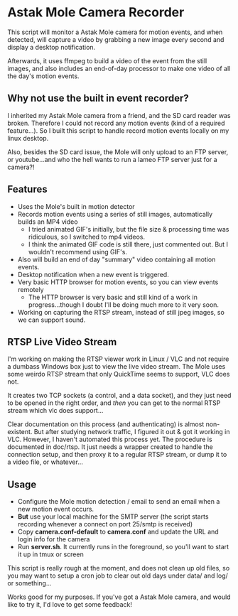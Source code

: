 # Astak Mole Camera Recorder

This script will monitor a Astak Mole camera for motion events, and when detected, will capture a
video by grabbing a new image every second and display a desktop notification.   

Afterwards, it uses ffmpeg to build a video of the event from the still images, and also includes
an end-of-day processor to make one video of all the day's motion events. 

## Why not use the built in event recorder?

I inherited my Astak Mole camera from a friend, and the SD card reader was broken. Therefore I
could not record any motion events (kind of a required feature...). So I built this script to 
handle record motion events locally on my linux desktop.   

Also, besides the SD card issue, the Mole will only upload to an FTP server, or youtube...and who
the hell wants to run a lameo FTP server just for a camera?!    

## Features

- Uses the Mole's built in motion detector
- Records motion events using a series of still images, automatically builds an MP4 video
  - I tried animated GIF's initially, but the file size & processing time was ridiculous, so I switched to mp4 videos.
  - I think the animated GIF code is still there, just commented out.  But I wouldn't recommend using GIF's. 
- Also will build an end of day "summary" video containing all motion events. 
- Desktop notification when a new event is triggered. 
- Very basic HTTP browser for motion events, so you can view events remotely
  - The HTTP browser is very basic and still kind of a work in progress...though I doubt I'll be doing much more to it very soon. 
- Working on capturing the RTSP stream, instead of still jpeg images, so we can support sound.

## RTSP Live Video Stream

I'm working on making the RTSP viewer work in Linux / VLC and not require a dumbass Windows box 
just to view the live video stream. The Mole uses some weirdo RTSP stream that only QuickTime 
seems to support, VLC does not.   

It creates two TCP sockets (a control, and a data socket), and they just need to be opened in 
the right order, and *then* you can get to the normal RTSP stream which vlc does support...   

Clear documentation on this process (and authenticating) is almost non-existent.  But after 
studying network traffic, I figured it out & got it working in VLC.  However, I haven't automated
this process yet.  The procedure is documented in doc/rtsp.  It just needs a wrapper created to 
handle the connection setup, and then proxy it to a regular RTSP stream, or dump it to a video file,
or whatever...

## Usage

- Configure the Mole motion detection / email to send an email when a new motion event occurs. 
- **But** use your local machine for the SMTP server (the script starts recording whenever a connect on port 25/smtp is received)
- Copy **camera.conf-default** to **camera.conf** and update the URL and login info for the camera
- Run **server.sh**. It currently runs in the foreground, so you'll want to start it up in tmux or screen

This script is really rough at the moment, and does not clean up old files, so you may want to
setup a cron job to clear out old days under data/ and log/ or something...   

Works good for my purposes.  If you've got a Astak Mole camera, and would like to try it, I'd love to get some feedback!


